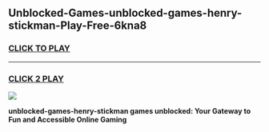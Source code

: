 
## Unblocked-Games-unblocked-games-henry-stickman-Play-Free-6kna8
<h3>
<a href="https://premium76.site?title=unblocked-games-henry-stickman&ref=22A">CLICK TO PLAY</a></h3>
<hr>

<h3>
<a href="https://premium76.site?title=unblocked-games-henry-stickman&ref=22A">CLICK 2 PLAY</a>
  
</h3>

<a href="https://premium76.site?title=unblocked-games-henry-stickman&ref=22A"><img src="https://clearcache.store/games.png"></a>


**unblocked-games-henry-stickman games unblocked: Your Gateway to Fun and Accessible Online Gaming**
